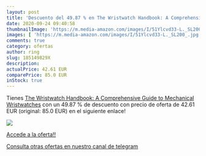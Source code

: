 ```yaml
---
layout: post
title: 'Descuento del 49.87 % en The Wristwatch Handbook: A Comprehensive'
date: 2020-09-24 09:40:58
thumbnailImage: 'https://m.media-amazon.com/images/I/51Ylcvd33-L._SL200_.jpg'
images: [ 'https://m.media-amazon.com/images/I/51Ylcvd33-L._SL200_.jpg' ]
comments: true
category: ofertas
author: ring
slug: 185149829X
description:
actualPrice: 42.61 EUR
comparePrice: 85.0 EUR
inStock: true
---
```


Tienes [The Wristwatch Handbook: A Comprehensive Guide to Mechanical Wristwatches](https://www.amazon.com/dp/185149829X/?tag=redken08-20) con un 49.87 % de descuento con precio de oferta de 42.61 EUR (original: 85.0 EUR) en el siguiente enlace!

[![](https://m.media-amazon.com/images/I/51Ylcvd33-L._SL200_.jpg)](https://www.amazon.com/dp/185149829X/?tag=redken08-20)

[Accede a la oferta!!](https://www.amazon.com/dp/185149829X/?tag=redken08-20)

[Consulta otras ofertas en nuestro canal de telegram](https://t.me/s/ofertas25)
